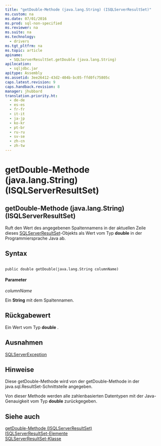 ```yaml
---
title: "getDouble-Methode (java.lang.String) (ISQLServerResultSet)"
ms.custom: na
ms.date: 07/01/2016
ms.prod: sql-non-specified
ms.reviewer: na
ms.suite: na
ms.technology: 
  - drivers
ms.tgt_pltfrm: na
ms.topic: article
apiname: 
  - SQLServerResultSet.getDouble (java.lang.String)
apilocation: 
  - sqljdbc.jar
apitype: Assembly
ms.assetid: 3ee26412-43d2-404b-bc05-ffd0fc75805c
caps.latest.revision: 9
caps.handback.revision: 8
manager: jhubbard
translation.priority.ht: 
  - de-de
  - es-es
  - fr-fr
  - it-it
  - ja-jp
  - ko-kr
  - pt-br
  - ru-ru
  - sv-se
  - zh-cn
  - zh-tw
---
```

# getDouble-Methode (java.lang.String) (ISQLServerResultSet)
    
## getDouble\-Methode \(java.lang.String\) \(ISQLServerResultSet\)  
 Ruft den Wert des angegebenen Spaltennamens in der aktuellen Zeile dieses [SQLServerResultSet](../content/SQLServerResultSet-Class.md)\-Objekts als Wert vom Typ **double** in der Programmiersprache Java ab.  
  
## Syntax  
  
```  
  
public double getDouble(java.lang.String columnName)  
```  
  
#### Parameter  
 *columnName*  
  
 Ein **String** mit dem Spaltennamen.  
  
## Rückgabewert  
 Ein Wert vom Typ **double** .  
  
## Ausnahmen  
 [SQLServerException](../content/SQLServerException-Class.md)  
  
## Hinweise  
 Diese getDouble\-Methode wird von der getDouble\-Methode in der java.sql.ResultSet\-Schnittstelle angegeben.  
  
 Von dieser Methode werden alle zahlenbasierten Datentypen mit der Java\-Genauigkeit vom Typ **double** zurückgegeben.  
  
## Siehe auch  
 [getDouble-Methode &#40;ISQLServerResultSet&#41;](../content/getDouble-Method--SQLServerResultSet-.md)   
 [ISQLServerResultSet-Elemente](../content/SQLServerResultSet-Members.md)   
 [SQLServerResultSet-Klasse](../content/SQLServerResultSet-Class.md)  
  
  